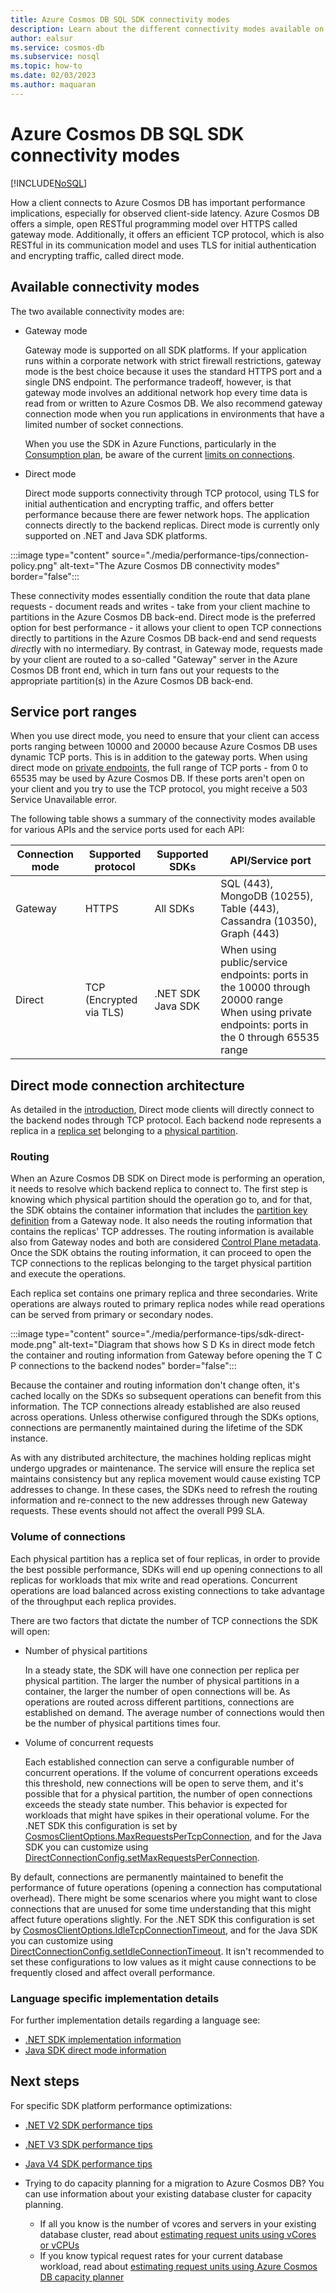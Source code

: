 ```yaml
---
title: Azure Cosmos DB SQL SDK connectivity modes
description: Learn about the different connectivity modes available on the Azure Cosmos DB SQL SDKs.
author: ealsur
ms.service: cosmos-db
ms.subservice: nosql
ms.topic: how-to
ms.date: 02/03/2023
ms.author: maquaran
---
```


# Azure Cosmos DB SQL SDK connectivity modes
[!INCLUDE[NoSQL](../includes/appliesto-nosql.md)]

How a client connects to Azure Cosmos DB has important performance implications, especially for observed client-side latency. Azure Cosmos DB offers a simple, open RESTful programming model over HTTPS called gateway mode. Additionally, it offers an efficient TCP protocol, which is also RESTful in its communication model and uses TLS for initial authentication and encrypting traffic, called direct mode.

## Available connectivity modes

The two available connectivity modes are:

  * Gateway mode
      
    Gateway mode is supported on all SDK platforms. If your application runs within a corporate network with strict firewall restrictions, gateway mode is the best choice because it uses the standard HTTPS port and a single DNS endpoint. The performance tradeoff, however, is that gateway mode involves an additional network hop every time data is read from or written to Azure Cosmos DB. We also recommend gateway connection mode when you run applications in environments that have a limited number of socket connections.

    When you use the SDK in Azure Functions, particularly in the [Consumption plan](../../azure-functions/consumption-plan.md), be aware of the current [limits on connections](../../azure-functions/manage-connections.md).

  * Direct mode

    Direct mode supports connectivity through TCP protocol, using TLS for initial authentication and encrypting traffic, and offers better performance because there are fewer network hops. The application connects directly to the backend replicas. Direct mode is currently only supported on .NET and Java SDK platforms.
     
:::image type="content" source="./media/performance-tips/connection-policy.png" alt-text="The Azure Cosmos DB connectivity modes" border="false":::

These connectivity modes essentially condition the route that data plane requests - document reads and writes - take from your client machine to partitions in the Azure Cosmos DB back-end. Direct mode is the preferred option for best performance - it allows your client to open TCP connections directly to partitions in the Azure Cosmos DB back-end and send requests *direct*ly with no intermediary. By contrast, in Gateway mode, requests made by your client are routed to a so-called "Gateway" server in the Azure Cosmos DB front end, which in turn fans out your requests to the appropriate partition(s) in the Azure Cosmos DB back-end.

## Service port ranges

When you use direct mode, you need to ensure that your client can access ports ranging between 10000 and 20000 because Azure Cosmos DB uses dynamic TCP ports. This is in addition to the gateway ports. When using direct mode on [private endpoints](../how-to-configure-private-endpoints.md), the full range of TCP ports - from 0 to 65535 may be used by Azure Cosmos DB. If these ports aren't open on your client and you try to use the TCP protocol, you might receive a 503 Service Unavailable error.

The following table shows a summary of the connectivity modes available for various APIs and the service ports used for each API:

|Connection mode  |Supported protocol  |Supported SDKs  |API/Service port  |
|---------|---------|---------|---------|
|Gateway  |   HTTPS    |  All SDKs    |   SQL (443), MongoDB (10255), Table (443), Cassandra (10350), Graph (443) <br> |
|Direct    |     TCP (Encrypted via TLS)    |  .NET SDK Java SDK    | When using public/service endpoints: ports in the 10000 through 20000 range<br>When using private endpoints: ports in the 0 through 65535 range |

## <a id="direct-mode"></a> Direct mode connection architecture

As detailed in the [introduction](#available-connectivity-modes), Direct mode clients will directly connect to the backend nodes through TCP protocol. Each backend node represents a replica in a [replica set](../partitioning-overview.md#replica-sets) belonging to a [physical partition](../partitioning-overview.md#physical-partitions).

### Routing

When an Azure Cosmos DB SDK on Direct mode is performing an operation, it needs to resolve which backend replica to connect to. The first step is knowing which physical partition should the operation go to, and for that, the SDK obtains the container information that includes the [partition key definition](../partitioning-overview.md#choose-partitionkey) from a Gateway node. It also needs the routing information that contains the replicas' TCP addresses. The routing information is available also from Gateway nodes and both are considered [Control Plane metadata](../concepts-limits.md#control-plane). Once the SDK obtains the routing information, it can proceed to open the TCP connections to the replicas belonging to the target physical partition and execute the operations.

Each replica set contains one primary replica and three secondaries. Write operations are always routed to primary replica nodes while read operations can be served from primary or secondary nodes.

:::image type="content" source="./media/performance-tips/sdk-direct-mode.png" alt-text="Diagram that shows how S D Ks in direct mode fetch the container and routing information from Gateway before opening the T C P connections to the backend nodes" border="false":::

Because the container and routing information don't change often, it's cached locally on the SDKs so subsequent operations can benefit from this information. The TCP connections already established are also reused across operations. Unless otherwise configured through the SDKs options, connections are permanently maintained during the lifetime of the SDK instance.

As with any distributed architecture, the machines holding replicas might undergo upgrades or maintenance. The service will ensure the replica set maintains consistency but any replica movement would cause existing TCP addresses to change. In these cases, the SDKs need to refresh the routing information and re-connect to the new addresses through new Gateway requests. These events should not affect the overall P99 SLA.

### Volume of connections

Each physical partition has a replica set of four replicas, in order to provide the best possible performance, SDKs will end up opening connections to all replicas for workloads that mix write and read operations. Concurrent operations are load balanced across existing connections to take advantage of the throughput each replica provides.

There are two factors that dictate the number of TCP connections the SDK will open:

* Number of physical partitions

    In a steady state, the SDK will have one connection per replica per physical partition. The larger the number of physical partitions in a container, the larger the number of open connections will be. As operations are routed across different partitions, connections are established on demand. The average number of connections would then be the number of physical partitions times four.

* Volume of concurrent requests

    Each established connection can serve a configurable number of concurrent operations. If the volume of concurrent operations exceeds this threshold, new connections will be open to serve them, and it's possible that for a physical partition, the number of open connections exceeds the steady state number. This behavior is expected for workloads that might have spikes in their operational volume. For the .NET SDK this configuration is set by [CosmosClientOptions.MaxRequestsPerTcpConnection](/dotnet/api/microsoft.azure.cosmos.cosmosclientoptions.maxrequestspertcpconnection), and for the Java SDK you can customize using [DirectConnectionConfig.setMaxRequestsPerConnection](/java/api/com.azure.cosmos.directconnectionconfig.setmaxrequestsperconnection).

By default, connections are permanently maintained to benefit the performance of future operations (opening a connection has computational overhead). There might be some scenarios where you might want to close connections that are unused for some time understanding that this might affect future operations slightly. For the .NET SDK this configuration is set by [CosmosClientOptions.IdleTcpConnectionTimeout](/dotnet/api/microsoft.azure.cosmos.cosmosclientoptions.idletcpconnectiontimeout), and for the Java SDK you can customize using [DirectConnectionConfig.setIdleConnectionTimeout](/java/api/com.azure.cosmos.directconnectionconfig.setidleconnectiontimeout). It isn't recommended to set these configurations to low values as it might cause connections to be frequently closed and affect overall performance.

### Language specific implementation details

For further implementation details regarding a language see:

* [.NET SDK implementation information](https://github.com/Azure/azure-cosmos-dotnet-v3/blob/master/docs/SdkDesign.md)
* [Java SDK direct mode information](tune-connection-configurations-java-sdk-v4.md#direct-connection-mode)

## Next steps

For specific SDK platform performance optimizations:

* [.NET V2 SDK performance tips](performance-tips.md)

* [.NET V3 SDK performance tips](performance-tips-dotnet-sdk-v3.md)
 
* [Java V4 SDK performance tips](performance-tips-java-sdk-v4.md)

* Trying to do capacity planning for a migration to Azure Cosmos DB? You can use information about your existing database cluster for capacity planning.
    * If all you know is the number of vcores and servers in your existing database cluster, read about [estimating request units using vCores or vCPUs](../convert-vcore-to-request-unit.md) 
    * If you know typical request rates for your current database workload, read about [estimating request units using Azure Cosmos DB capacity planner](estimate-ru-with-capacity-planner.md)
